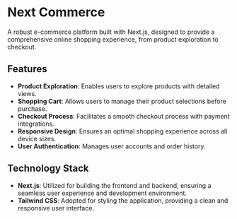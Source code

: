 # Next Commerce

A robust e-commerce platform built with Next.js, designed to provide a comprehensive online shopping experience, from product exploration to checkout.

## Features

- **Product Exploration**: Enables users to explore products with detailed views.
- **Shopping Cart**: Allows users to manage their product selections before purchase.
- **Checkout Process**: Facilitates a smooth checkout process with payment integrations.
- **Responsive Design**: Ensures an optimal shopping experience across all device sizes.
- **User Authentication**: Manages user accounts and order history.

## Technology Stack

- **Next.js**: Utilized for building the frontend and backend, ensuring a seamless user experience and development environment.
- **Tailwind CSS**: Adopted for styling the application, providing a clean and responsive user interface.
